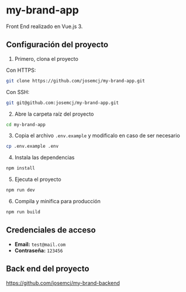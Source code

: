 # my-brand-app

Front End realizado en Vue.js 3.

## Configuración del proyecto

1. Primero, clona el proyecto

Con HTTPS:

```sh
git clone https://github.com/josemcj/my-brand-app.git
```

Con SSH:

```sh
git git@github.com:josemcj/my-brand-app.git
```

2. Abre la carpeta raíz del proyecto

```sh
cd my-brand-app
```

3. Copia el archivo `.env.example` y modificalo en caso de ser necesario

```sh
cp .env.example .env
```

4. Instala las dependencias

```sh
npm install
```

5. Ejecuta el proyecto

```sh
npm run dev
```

6. Compila y minifica para producción

```sh
npm run build
```

## Credenciales de acceso

-   **Email:** `test@mail.com`
-   **Contraseña:** `123456`

## Back end del proyecto

https://github.com/josemcj/my-brand-backend
